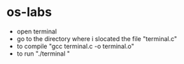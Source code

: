 # os-labs

- open terminal
- go to the directory where i slocated the file "terminal.c"
- to compile "gcc terminal.c -o terminal.o"
- to run "./terminal "
